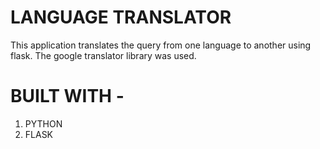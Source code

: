 # LANGUAGE TRANSLATOR

This application translates the query from one language to another using flask. The google translator library was used.

# BUILT WITH - 

1) PYTHON
2) FLASK
